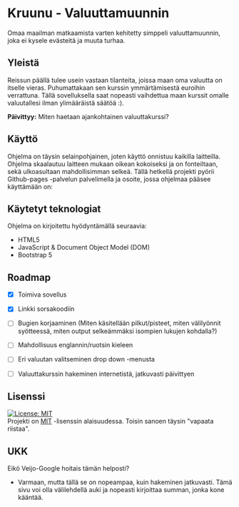 # Kruunu - Valuuttamuunnin
Omaa maailman matkaamista varten kehitetty simppeli valuuttamuunnin, joka ei kysele evästeitä ja muuta turhaa.

## Yleistä
Reissun päällä tulee usein vastaan tilanteita, joissa maan oma valuutta on itselle vieras. Puhumattakaan sen kurssin ymmärtämisestä euroihin verrattuna. Tällä sovelluksella saat nopeasti vaihdettua maan kurssit omalle valuutallesi ilman ylimääräistä säätöä :).

**Päivittyy:** Miten haetaan ajankohtainen valuuttakurssi?


## Käyttö
Ohjelma on täysin selainpohjainen, joten käyttö onnistuu kaikilla laitteilla. Ohjelma skaalautuu laitteen mukaan oikean kokoiseksi ja on fonteiltaan, sekä ulkoasultaan mahdollisimman selkeä. Tällä hetkellä projekti pyörii Github-pages -palvelun palvelimella ja osoite, jossa ohjelmaa pääsee käyttämään on: 

## Käytetyt teknologiat
Ohjelma on kirjoitettu hyödyntämällä seuraavia:
* HTML5
* JavaScript & Document Object Model (DOM)
* Bootstrap 5

## Roadmap
* [x] Toimiva sovellus
* [x] Linkki sorsakoodiin
* [ ] Bugien korjaaminen (Miten käsitellään pilkut/pisteet, miten välilyönnit syötteessä, miten output selkeämmäksi isompien lukujen kohdalla?)
* [ ] Mahdollisuus englannin/ruotsin kieleen
* [ ] Eri valuutan valitseminen drop down -menusta
* [ ] Valuuttakurssin hakeminen internetistä, jatkuvasti päivittyen


## Lisenssi
[![License: MIT](https://img.shields.io/badge/License-MIT-yellow.svg)](https://opensource.org/licenses/MIT)<br/>
Projekti on [MIT](https://opensource.org/licenses/MIT) -lisenssin alaisuudessa. Toisin sanoen täysin "vapaata riistaa".

## UKK
Eikö Veijo-Google hoitais tämän helposti?
* Varmaan, mutta tällä se on nopeampaa, kuin hakeminen jatkuvasti. Tämä sivu voi olla välilehdellä auki ja nopeasti kirjoittaa summan, jonka kone kääntää.
